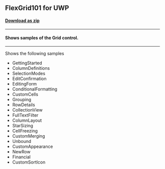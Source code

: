 ## FlexGrid101 for UWP
#### [Download as zip](https://downgit.github.io/#/home?url=https://github.com/GrapeCity/ComponentOne-UWP-Samples/tree/master/\C1.UWP.FlexGrid\CS\FlexGrid101)
____
#### Shows samples of the Grid control.
____
Shows the following samples


* GettingStarted
* ColumnDefinitions
* SelectionModes
* EditConfirmation
* EditingForm
* ConditionalFormatting
* CustomCells
* Grouping
* RowDetails
* CollectionView
* FullTextFilter
* ColumnLayout
* StarSizing
* CellFreezing
* CustomMerging
* Unbound
* CustomAppearance
* NewRow
* Financial
* CustomSortIcon

